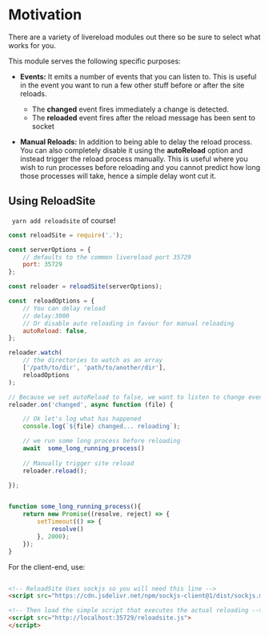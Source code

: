 # Motivation

There are a variety of livereload modules out there so be sure to select what works for you.

This module serves the following specific purposes:

-   **Events:** It emits a number of events that you can listen to. This is useful in the event you want to run a few other stuff before or after the site reloads.

    -   The **changed** event fires immediately a change is detected.
    -   The **reloaded** event fires after the reload message has been sent to socket

-   **Manual Reloads:** In addition to being able to delay the reload process. You can also completely disable it using the **autoReload** option and instead trigger the reload process manually. This is useful where you wish to run processes before reloading and you cannot predict how long those processes will take, hence a simple delay wont cut it.

## Using ReloadSite

` yarn add reloadsite` of course!

```javascript
const reloadSite = require('.');

const serverOptions = {
    // defaults to the common livereload port 35729
	port: 35729
};

const reloader = reloadSite(serverOptions);

const  reloadOptions = {
	// You can delay reload
	// delay:3000
	// Or disable auto reloading in favour for manual reloading
	autoReload: false,
};

reloader.watch(
    // the directories to watch as an array
	['/path/to/dir', 'path/to/another/dir'],
	reloadOptions
);

// Because we set autoReload to false, we want to listen to change event and manually reload
reloader.on('changed', async function (file) {

    // Ok let's log what has happened
	console.log(`${file} changed... reloading`);

    // we run some long process before reloading
    await  some_long_running_process()
    
	// Manually trigger site reload
	reloader.reload();

});


function some_long_running_process(){
    return new Promise((resolve, reject) => {
        setTimeout(() => {
            resolve()
        }, 2000);
    });
}

```

For the client-end, use:

```html

<!-- ReloadSite Uses sockjs so you will need this line -->
<script src="https://cdn.jsdelivr.net/npm/sockjs-client@1/dist/sockjs.min.js"></script>

<!-- Then load the simple script that executes the actual reloading -->
<script src="http://localhost:35729/reloadsite.js"> 
</script>

```